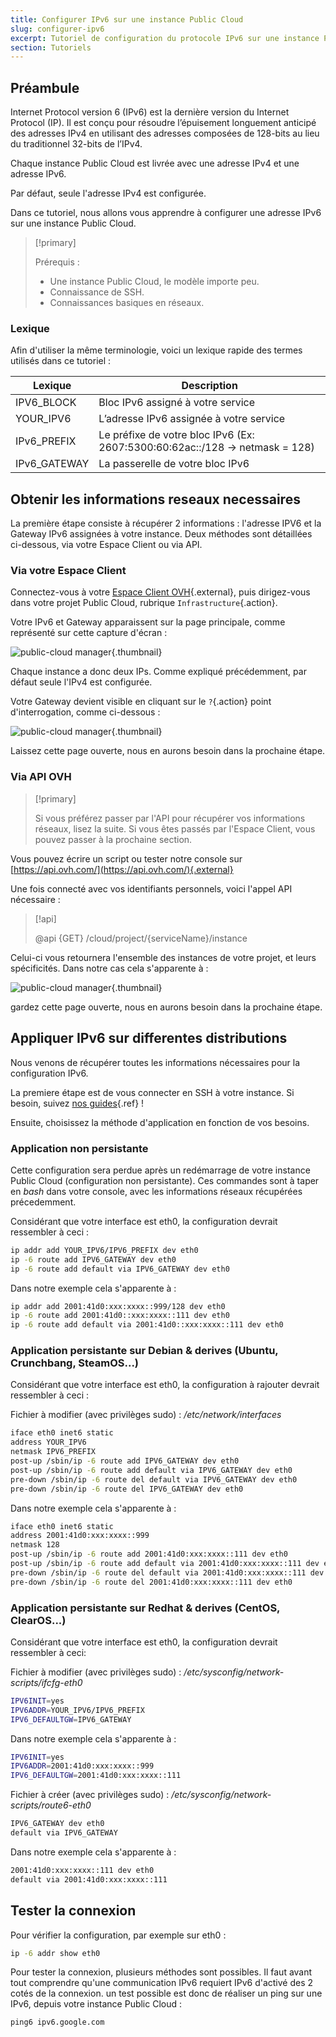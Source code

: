 ```yaml
---
title: Configurer IPv6 sur une instance Public Cloud
slug: configurer-ipv6
excerpt: Tutoriel de configuration du protocole IPv6 sur une instance Public Cloud
section: Tutoriels
---
```



## Préambule
Internet Protocol version 6 (IPv6) est la dernière version du Internet Protocol (IP). Il est conçu pour résoudre l’épuisement longuement anticipé des adresses IPv4 en utilisant des adresses composées de 128-bits au lieu du traditionnel 32-bits de l’IPv4.

Chaque instance Public Cloud est livrée avec une adresse IPv4 et une adresse IPv6.

Par défaut, seule l'adresse IPv4 est configurée.

Dans ce tutoriel, nous allons vous apprendre à configurer une adresse IPv6 sur une instance Public Cloud.



> [!primary]
>
> Prérequis :
> - Une instance Public Cloud, le modèle importe peu.
> - Connaissance de SSH.
> - Connaissances basiques en réseaux.
>

### Lexique
Afin d'utiliser la même terminologie, voici un lexique rapide des termes utilisés dans ce tutoriel :

|Lexique|Description|
|---|---|
|IPV6_BLOCK|Bloc IPv6 assigné à votre service|
|YOUR_IPV6|L’adresse IPv6 assignée à votre service|
|IPv6_PREFIX|Le préfixe de votre bloc IPv6 (Ex: 2607:5300:60:62ac::/128 -> netmask = 128)|
|IPv6_GATEWAY|La passerelle de votre bloc IPv6|


## Obtenir les informations reseaux necessaires
La première étape consiste à récupérer 2 informations : l'adresse IPV6  et la Gateway IPv6 assignées à votre instance. Deux méthodes sont détaillées ci-dessous, via votre Espace Client ou via API.


### Via votre Espace Client
Connectez-vous à votre [Espace Client OVH](https://www.ovh.com/manager/cloud){.external}, puis dirigez-vous dans votre projet Public Cloud, rubrique `Infrastructure`{.action}.

Votre IPv6 et Gateway apparaissent sur la page principale, comme représenté sur cette capture d'écran :


![public-cloud manager](images/manager1.png){.thumbnail}

Chaque instance a donc deux IPs. Comme expliqué précédemment, par défaut seule l'IPv4 est configurée.

Votre Gateway devient visible en cliquant sur le `?`{.action} point d'interrogation, comme  ci-dessous :


![public-cloud manager](images/manager2.png){.thumbnail}

Laissez cette page ouverte, nous en aurons besoin dans la prochaine étape.


### Via API OVH


> [!primary]
>
> Si vous préférez passer par l'API pour récupérer vos informations réseaux, lisez la suite.
> Si vous êtes passés par l'Espace Client, vous pouvez passer à la prochaine section.
> 

Vous pouvez écrire un script ou tester notre console sur [https://api.ovh.com/](https://api.ovh.com/){.external}

Une fois connecté avec vos identifiants personnels, voici l'appel API nécessaire :


> [!api]
>
> @api {GET} /cloud/project/{serviceName}/instance
> 
Celui-ci vous retournera l'ensemble des instances de votre projet, et leurs spécificités. Dans notre cas cela s'apparente à :


![public-cloud manager](images/api1.png){.thumbnail}

gardez cette page ouverte, nous en aurons besoin dans la prochaine étape.


## Appliquer IPv6 sur differentes distributions
Nous venons de récupérer toutes les informations nécessaires pour la configuration IPv6.

La premiere étape est de vous connecter en SSH à votre instance. Si besoin, suivez [nos guides](../guide.fr-fr.md){.ref} !

Ensuite, choisissez la méthode d'application en fonction de vos besoins.


### Application non persistante
Cette configuration sera perdue après un redémarrage de votre instance Public Cloud (configuration non persistante). Ces commandes sont à taper en *bash* dans votre console, avec les informations réseaux récupérées précedemment.

Considérant que votre interface est eth0, la configuration devrait ressembler à ceci :


```bash
ip addr add YOUR_IPV6/IPV6_PREFIX dev eth0
ip -6 route add IPV6_GATEWAY dev eth0
ip -6 route add default via IPV6_GATEWAY dev eth0
```

Dans notre exemple cela s'apparente à :


```bash
ip addr add 2001:41d0:xxx:xxxx::999/128 dev eth0
ip -6 route add 2001:41d0::xxx:xxxx::111 dev eth0
ip -6 route add default via 2001:41d0::xxx:xxxx::111 dev eth0
```


### Application persistante sur Debian &amp; derives (Ubuntu, Crunchbang, SteamOS...)
Considérant que votre interface est eth0, la configuration à rajouter devrait ressembler à ceci :

Fichier à modifier (avec privilèges sudo) : */etc/network/interfaces*


```bash
iface eth0 inet6 static
address YOUR_IPV6
netmask IPV6_PREFIX
post-up /sbin/ip -6 route add IPV6_GATEWAY dev eth0
post-up /sbin/ip -6 route add default via IPV6_GATEWAY dev eth0
pre-down /sbin/ip -6 route del default via IPV6_GATEWAY dev eth0
pre-down /sbin/ip -6 route del IPV6_GATEWAY dev eth0
```

Dans notre exemple cela s'apparente à :


```bash
iface eth0 inet6 static
address 2001:41d0:xxx:xxxx::999
netmask 128
post-up /sbin/ip -6 route add 2001:41d0:xxx:xxxx::111 dev eth0
post-up /sbin/ip -6 route add default via 2001:41d0:xxx:xxxx::111 dev eth0
pre-down /sbin/ip -6 route del default via 2001:41d0:xxx:xxxx::111 dev eth0
pre-down /sbin/ip -6 route del 2001:41d0:xxx:xxxx::111 dev eth0
```


### Application persistante sur Redhat &amp; derives (CentOS, ClearOS...)
Considérant que votre interface est eth0, la configuration devrait ressembler à ceci:

Fichier à modifier (avec privilèges sudo) : */etc/sysconfig/network-scripts/ifcfg-eth0*


```bash
IPV6INIT=yes
IPV6ADDR=YOUR_IPV6/IPV6_PREFIX
IPV6_DEFAULTGW=IPV6_GATEWAY
```

Dans notre exemple cela s'apparente à :


```bash
IPV6INIT=yes
IPV6ADDR=2001:41d0:xxx:xxxx::999
IPV6_DEFAULTGW=2001:41d0:xxx:xxxx::111
```

Fichier à créer (avec privilèges sudo) : */etc/sysconfig/network-scripts/route6-eth0*


```bash
IPV6_GATEWAY dev eth0
default via IPV6_GATEWAY
```

Dans notre exemple cela s'apparente à :


```bash
2001:41d0:xxx:xxxx::111 dev eth0
default via 2001:41d0:xxx:xxxx::111
```


## Tester la connexion
Pour vérifier la configuration, par exemple sur eth0 :


```bash
ip -6 addr show eth0
```

Pour tester la connexion, plusieurs méthodes sont possibles. Il faut avant tout comprendre qu'une communication IPv6 requiert IPv6 d'activé des 2 cotés de la connexion. un test possible est donc de réaliser un ping sur une IPv6, depuis votre instance Public Cloud :


```bash
ping6 ipv6.google.com
```